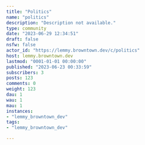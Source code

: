 ```yaml
---
title: "Politics" 
name: "politics"
description: "Description not available."
type: community
date: "2023-06-29 12:34:51"
draft: false
nsfw: false
actor_id: "https://lemmy.browntown.dev/c/politics"
host: lemmy.browntown.dev
lastmod: "0001-01-01 00:00:00"
published: "2023-06-23 00:33:59"
subscribers: 3
posts: 123
comments: 0
weight: 123
dau: 1
wau: 1
mau: 1
instances:
- "lemmy_browntown_dev"
tags: 
- "lemmy_browntown_dev"

---
```

